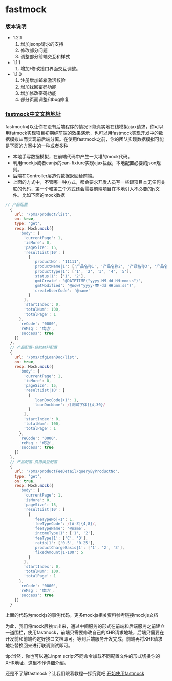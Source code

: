 # fastmock
### 版本说明
- 1.2.1
  1. 增加jsonp请求的支持
  2. 修改部分问题
  3. 调整部分前端交互和样式
- 1.1.1
  1. 增加/修改接口界面交互调整。
- 1.1.0 
  1. 注册增加邮箱激活校验
  2. 增加找回密码功能
  3. 增加修改密码功能
  4. 部分页面调整和bug修复
### [fastmock中文文档地址](https://fmdocs.fastmock.site/book/)
fastmock可以让你在没有后端程序的情况下能真实地在线模拟ajax请求，你可以用fatmock实现项目初期纯前端的效果演示，也可以用fastmock实现开发中的数据模拟从而实现前后端分离。在使用fastmock之前，你的团队实现数据模拟可能是下面的方案中的一种或者多种

- 本地手写数据模拟，在前端代码中产生一大堆的mock代码。
- 利用mockjs或者canjs的can-fixture实现ajax拦截，本地配置必要的json规则。
- 后端在Controller层造假数据返回给前端。
- 上面的方式中，不管哪一种方式，都会要求开发人员写一些跟项目本无任何关联的代码，第一个和第二个方式还会需要前端项目在本地引入不必要的js文件。比如下面的mock数据
~~~javascript
// 产品配置
  {
    url: '/pms/product/list',
    on: true,
    type: 'get',
    resp: Mock.mock({
      'body': {
        'currentPage': 1,
        'isMore': 0,
        'pageSize': 15,
        'resultList|10': [
          {
            'productNo': '11111',
            'productName|1': ['产品名称1', '产品名称2', '产品名称3', '产品名称4', '产品名称5'],
            'productType|1': ['1', '2', '3', '4', '5'],
            'status|1': ['1', '2'],
            'gmtCreate': '@DATETIME("yyyy-MM-dd HH:mm:ss")',
            'gmtModified': '@now("yyyy-MM-dd HH:mm:ss")',
            'createUserCode': '@name'
          }
        ],
        'startIndex': 0,
        'totalNum': 100,
        'totalPage': 1
      },
      'reCode': '0000',
      'reMsg': '成功',
      'success': true
    })
  },
  // 产品配置-贷款材料配置
  {
    url: '/pms/cfgLoanDoc/list',
    on: true,
    resp: Mock.mock({
      'body': {
        'currentPage': 1,
        'isMore': 0,
        'pageSize': 15,
        'resultList|10': [
          {
            'loanDocCode|+1': 1,
            'loanDocName': /[测试字体]{4,30}/
          }
        ],
        'startIndex': 0,
        'totalNum': 100,
        'totalPage': 1
      },
      'reCode': '0000',
      'reMsg': '成功',
      'success': true
    })
  },
  // 产品配置-费用类型配置
  {
    url: '/pms/productFeeDetail/queryByProductNo',
    type: 'get',
    on: true,
    resp: Mock.mock({
      'body': {
        'currentPage': 1,
        'isMore': 0,
        'pageSize': 15,
        'resultList|10': [
          {
            'feeTypeNo|+1': 1,
            'feeTypeCode': /[A-Z]{4,8}/,
            'feeTypeName': '@name',
            'incomeType|1': ['1', '2'],
            'feeType|1': ['C', 'D'],
            'ratio|1': ['0.5', '0.25'],
            'productChargeBasis|1': ['1', '2', '3'],
            'fixedAmount|1-100': 5
          }
        ],
        'startIndex': 0,
        'totalNum': 100,
        'totalPage': 1
      },
      'reCode': '0000',
      'reMsg': '成功',
      'success': true
    })
  }
~~~
上面的代码为mockjs的事例代码，更多mockjs相关资料参考链接mockjs文档

为此，我们将mock层独立出来，通过中间服务的形式在前端和后端服务之前建立一道围栏，使用fastmock，前端只需要修改自己的XHR请求地址，后端只需要在开发前和前端约定好接口文档即可。等到后端服务开发完成，前端再将XHR请求地址替换回来进行联调测试即可。

tip:当然，你也可以通过npm script不同命令加载不同配置文件的形式切换你的XHR地址，这里不作详细介绍。

还是不了解fastmock？让我们跟着教程一探究竟吧 [开始使用fastmock](https://fmdocs.fastmock.site/book/)
